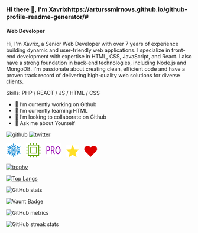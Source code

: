 ### Hi there 👋, I'm Xavrixhttps://arturssmirnovs.github.io/github-profile-readme-generator/#
#### Web Developer
Hi, I'm Xavrix, a Senior Web Developer with over 7 years of experience building dynamic and user-friendly web applications. I specialize in front-end development with expertise in HTML, CSS, JavaScript, and React. I also have a strong foundation in back-end technologies, including Node.js and MongoDB. I'm passionate about creating clean, efficient code and have a proven track record of delivering high-quality web solutions for diverse clients. 

Skills: PHP / REACT / JS / HTML / CSS

- 🔭 I’m currently working on Github 
- 🌱 I’m currently learning HTML 
- 👯 I’m looking to collaborate on Github 
- 💬 Ask me about Yourself 


[<img src='https://cdn.jsdelivr.net/npm/simple-icons@3.0.1/icons/github.svg' alt='github' height='40'>](https://github.com/xavrix)  [<img src='https://cdn.jsdelivr.net/npm/simple-icons@3.0.1/icons/twitter.svg' alt='twitter' height='40'>](https://twitter.com/anik416938)  

<a href='https://archiveprogram.github.com/'><img src='https://raw.githubusercontent.com/acervenky/animated-github-badges/master/assets/acbadge.gif' width='40' height='40'></a> <a href='https://docs.github.com/en/developers'><img src='https://raw.githubusercontent.com/acervenky/animated-github-badges/master/assets/devbadge.gif' width='40' height='40'></a> <a href='https://github.com/pricing'><img src='https://raw.githubusercontent.com/acervenky/animated-github-badges/master/assets/pro.gif' width='40' height='40'></a> <a href='https://stars.github.com/'><img src='https://raw.githubusercontent.com/acervenky/animated-github-badges/master/assets/starbadge.gif' width='35' height='35'></a> <a href='https://docs.github.com/en/github/supporting-the-open-source-community-with-github-sponsors'><img src='https://raw.githubusercontent.com/acervenky/animated-github-badges/master/assets/sponsorbadge.gif' width='35' height='35'></a> 

[![trophy](https://github-profile-trophy.vercel.app/?username=xavrix)](https://github.com/ryo-ma/github-profile-trophy)

[![Top Langs](https://github-readme-stats.vercel.app/api/top-langs/?username=xavrix)](https://github.com/anuraghazra/github-readme-stats)

![GitHub stats](https://github-readme-stats.vercel.app/api?username=xavrix&show_icons=true&count_private=true)  

![Vaunt Badge](https://api.vaunt.dev/v1/github/entities/xavrix/contributions?format=svg&private=true)  

![GitHub metrics](https://metrics.lecoq.io/xavrix)  

![GitHub streak stats](https://streak-stats.demolab.com/?user=xavrix)  

